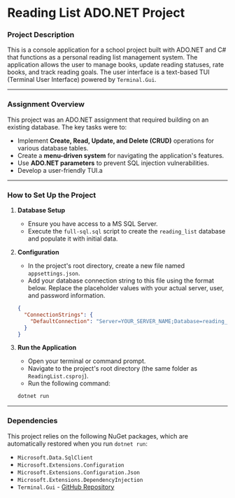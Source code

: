 # Reading List ADO.NET Project

### Project Description
This is a console application for a school project built with ADO.NET and C# that functions as a personal reading list management system. The application allows the user to manage books, update reading statuses, rate books, and track reading goals. The user interface is a text-based TUI (Terminal User Interface) powered by `Terminal.Gui`.

---

### Assignment Overview
This project was an ADO.NET assignment that required building on an existing database. The key tasks were to:

* Implement **Create, Read, Update, and Delete (CRUD)** operations for various database tables.
* Create a **menu-driven system** for navigating the application's features.
* Use **ADO.NET parameters** to prevent SQL injection vulnerabilities.
* Develop a user-friendly TUI.a

---

### How to Set Up the Project

1.  **Database Setup**
    * Ensure you have access to a MS SQL Server.
    * Execute the `full-sql.sql` script to create the `reading_list` database and populate it with initial data.

2.  **Configuration**
    * In the project's root directory, create a new file named `appsettings.json`.
    * Add your database connection string to this file using the format below. Replace the placeholder values with your actual server, user, and password information.


    ```json
    {
      "ConnectionStrings": {
        "DefaultConnection": "Server=YOUR_SERVER_NAME;Database=reading_list;User Id=YOUR_USER_ID;Password=YOUR_PASSWORD;Trusted_Connection=False;TrustServerCertificate=True;"
      }
    }
    ```

3.  **Run the Application**
    * Open your terminal or command prompt.
    * Navigate to the project's root directory (the same folder as `ReadingList.csproj`).
    * Run the following command:


    ```bash
    dotnet run
    ```
---

### Dependencies

This project relies on the following NuGet packages, which are automatically restored when you run `dotnet run`:

* `Microsoft.Data.SqlClient`
* `Microsoft.Extensions.Configuration`
* `Microsoft.Extensions.Configuration.Json`
* `Microsoft.Extensions.DependencyInjection`
* `Terminal.Gui` - [GitHub Repository](https://github.com/gui-cs/Terminal.Gui)